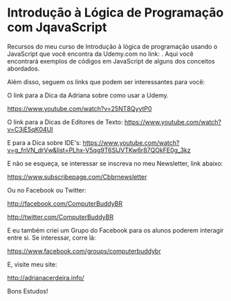 # Introdução à Lógica de Programação com JqavaScript
Recursos do meu curso de Introdução à lógica de programação usando o JavaScript que você encontra da Udemy.com no link: .
Aqui você encontrará exemplos de códigos em JavaScript de alguns dos conceitos abordados.

Além disso, seguem os links que podem ser interessantes para você:

O link para a Dica da Adriana sobre como usar a Udemy.

https://www.youtube.com/watch?v=25NT8QyytP0

O link para a Dicas de Editores de Texto:
https://www.youtube.com/watch?v=C3jE5qK04UI

E para a Dica sobre IDE's:
https://www.youtube.com/watch?v=g_fnVN_drVw&list=PLhx-V5qg9T6SlJVTKw6r87QOkFE0g_3kz

E não se esqueça, se interessar se inscreva no meu Newsletter, link abaixo:

https://www.subscribepage.com/Cbbrnewsletter

Ou no Facebook ou Twitter:

http://facebook.com/ComputerBuddyBR

http://twitter.com/ComputerBuddyBR

E eu também criei um Grupo do Facebook para os alunos poderem interagir entre si. Se interessar, corre lá:

https://www.facebook.com/groups/computerbuddybr

E, visite meu site:

http://adrianacerdeira.info/

Bons Estudos!
